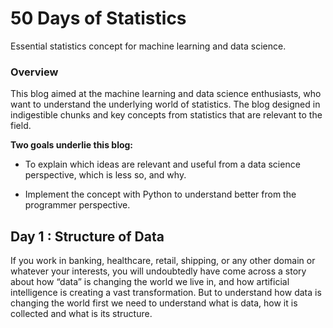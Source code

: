 # 50 Days of Statistics
Essential statistics concept for machine learning and data science.

### Overview
This blog aimed at the machine learning and data science enthusiasts, who want to understand the underlying world of statistics. The blog designed in indigestible chunks and key concepts from statistics that are relevant to the field.

**Two goals underlie this blog:**

* To explain which ideas are relevant and useful from a data science perspective, which is less so, and why.

* Implement the concept with Python to understand better from the programmer perspective.

## Day 1 : Structure of Data

If you work in banking, healthcare, retail, shipping, or any other domain or whatever your interests, you will undoubtedly have come across a story about how “data” is changing the world we live in, and how artificial intelligence is creating a vast transformation. But to understand how data is changing the world first we need to understand what is data, how it is collected and what is its structure.
